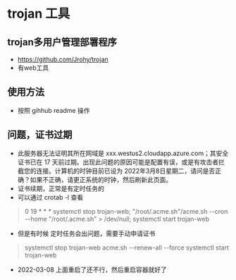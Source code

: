 # trojan 工具

## trojan多用户管理部署程序
- https://github.com/Jrohy/trojan
- 有web工具

## 使用方法
- 按照 gihhub readme 操作

## 问题，证书过期
- 此服务器无法证明其所在网域是 xxx.westus2.cloudapp.azure.com；其安全证书已在 17 天前过期。出现此问题的原因可能是配置有误，或是有攻击者拦截您的连接。计算机的时钟目前已设为 2022年3月8日星期二，请问是否正确？如果不正确，请更正系统的时钟，然后刷新此页面。
- 证书续期，正常是有定时任务的
- 可以通过 crotab -l 查看
> 0 19 * * * systemctl stop trojan-web; "/root/.acme.sh"/acme.sh --cron --home "/root/.acme.sh" > /dev/null; systemctl start trojan-web

- 但是有时候 定时任务会出问题，需要手动申请证书
> systemctl stop trojan-web
> acme.sh --renew-all --force
> systemctl start trojan-web

- 2022-03-08 上面重启了还不行，然后重启容器就好了
